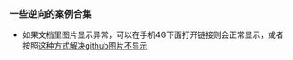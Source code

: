 ### 一些逆向的案例合集
- 如果文档里图片显示异常，可以在手机4G下面打开链接则会正常显示，或者按照[这种方式解决github图片不显示](https://georgedage.blog.csdn.net/article/details/104650661)
